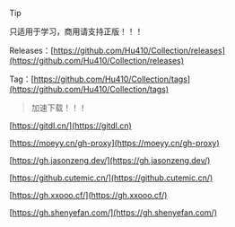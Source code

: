> [!TIP]
> 只适用于学习，商用请支持正版！！！

Releases：[https://github.com/Hu410/Collection/releases](https://github.com/Hu410/Collection/releases)

Tag：[https://github.com/Hu410/Collection/tags](https://github.com/Hu410/Collection/tags)

> 加速下载！！！

[https://gitdl.cn/](https://gitdl.cn)

[https://moeyy.cn/gh-proxy](https://moeyy.cn/gh-proxy)

[https://gh.jasonzeng.dev/](https://gh.jasonzeng.dev/)

[https://github.cutemic.cn/](https://github.cutemic.cn/)

[https://gh.xxooo.cf/](https://gh.xxooo.cf/)

[https://gh.shenyefan.com/](https://gh.shenyefan.com/)
